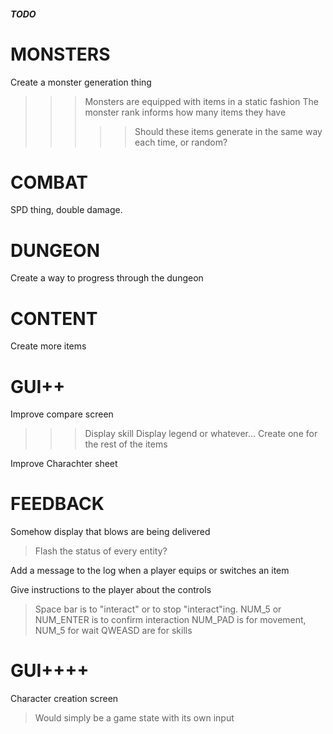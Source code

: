 ##### TODO ######

# MONSTERS

Create a monster generation thing
>>> Monsters are equipped with items in a static fashion
>>> The monster rank informs how many items they have
>>>>> Should these items generate in the same way each time, or random?

# COMBAT

SPD thing, double damage.

# DUNGEON

Create a way to progress through the dungeon

# CONTENT

Create more items

# GUI++

Improve compare screen
>>> Display skill
>>> Display legend or whatever...
>>> Create one for the rest of the items

Improve Charachter sheet

# FEEDBACK

Somehow display that blows are being delivered
> Flash the status of every entity?

Add a message to the log when a player equips or switches an item

Give instructions to the player about the controls
> Space bar is to "interact" or to stop "interact"ing. 
> NUM_5 or NUM_ENTER is to confirm interaction
> NUM_PAD is for movement, NUM_5 for wait
> QWEASD are for skills

# GUI++++

Character creation screen
> Would simply be a game state with its own input